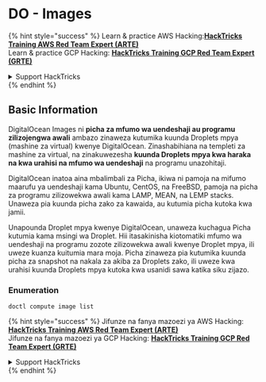 # DO - Images

{% hint style="success" %}
Learn & practice AWS Hacking:<img src="../../../.gitbook/assets/image (1).png" alt="" data-size="line">[**HackTricks Training AWS Red Team Expert (ARTE)**](https://training.hacktricks.xyz/courses/arte)<img src="../../../.gitbook/assets/image (1).png" alt="" data-size="line">\
Learn & practice GCP Hacking: <img src="../../../.gitbook/assets/image (2).png" alt="" data-size="line">[**HackTricks Training GCP Red Team Expert (GRTE)**<img src="../../../.gitbook/assets/image (2).png" alt="" data-size="line">](https://training.hacktricks.xyz/courses/grte)

<details>

<summary>Support HackTricks</summary>

* Check the [**subscription plans**](https://github.com/sponsors/carlospolop)!
* **Join the** 💬 [**Discord group**](https://discord.gg/hRep4RUj7f) or the [**telegram group**](https://t.me/peass) or **follow** us on **Twitter** 🐦 [**@hacktricks\_live**](https://twitter.com/hacktricks\_live)**.**
* **Share hacking tricks by submitting PRs to the** [**HackTricks**](https://github.com/carlospolop/hacktricks) and [**HackTricks Cloud**](https://github.com/carlospolop/hacktricks-cloud) github repos.

</details>
{% endhint %}

## Basic Information

DigitalOcean Images ni **picha za mfumo wa uendeshaji au programu zilizojengwa awali** ambazo zinaweza kutumika kuunda Droplets mpya (mashine za virtual) kwenye DigitalOcean. Zinashabihiana na templeti za mashine za virtual, na zinakuwezesha **kuunda Droplets mpya kwa haraka na kwa urahisi na mfumo wa uendeshaji** na programu unazohitaji.

DigitalOcean inatoa aina mbalimbali za Picha, ikiwa ni pamoja na mifumo maarufu ya uendeshaji kama Ubuntu, CentOS, na FreeBSD, pamoja na picha za programu zilizowekwa awali kama LAMP, MEAN, na LEMP stacks. Unaweza pia kuunda picha zako za kawaida, au kutumia picha kutoka kwa jamii.

Unapounda Droplet mpya kwenye DigitalOcean, unaweza kuchagua Picha kutumia kama msingi wa Droplet. Hii itasakinisha kiotomatiki mfumo wa uendeshaji na programu zozote zilizowekwa awali kwenye Droplet mpya, ili uweze kuanza kuitumia mara moja. Picha zinaweza pia kutumika kuunda picha za snapshot na nakala za akiba za Droplets zako, ili uweze kwa urahisi kuunda Droplets mpya kutoka kwa usanidi sawa katika siku zijazo.

### Enumeration
```
doctl compute image list
```
{% hint style="success" %}
Jifunze na fanya mazoezi ya AWS Hacking:<img src="../../../.gitbook/assets/image (1).png" alt="" data-size="line">[**HackTricks Training AWS Red Team Expert (ARTE)**](https://training.hacktricks.xyz/courses/arte)<img src="../../../.gitbook/assets/image (1).png" alt="" data-size="line">\
Jifunze na fanya mazoezi ya GCP Hacking: <img src="../../../.gitbook/assets/image (2).png" alt="" data-size="line">[**HackTricks Training GCP Red Team Expert (GRTE)**<img src="../../../.gitbook/assets/image (2).png" alt="" data-size="line">](https://training.hacktricks.xyz/courses/grte)

<details>

<summary>Support HackTricks</summary>

* Angalia [**mpango wa usajili**](https://github.com/sponsors/carlospolop)!
* **Jiunge na** 💬 [**kikundi cha Discord**](https://discord.gg/hRep4RUj7f) au [**kikundi cha telegram**](https://t.me/peass) au **tufuatilie** kwenye **Twitter** 🐦 [**@hacktricks\_live**](https://twitter.com/hacktricks\_live)**.**
* **Shiriki mbinu za hacking kwa kuwasilisha PRs kwa** [**HackTricks**](https://github.com/carlospolop/hacktricks) na [**HackTricks Cloud**](https://github.com/carlospolop/hacktricks-cloud) repos za github.

</details>
{% endhint %}
